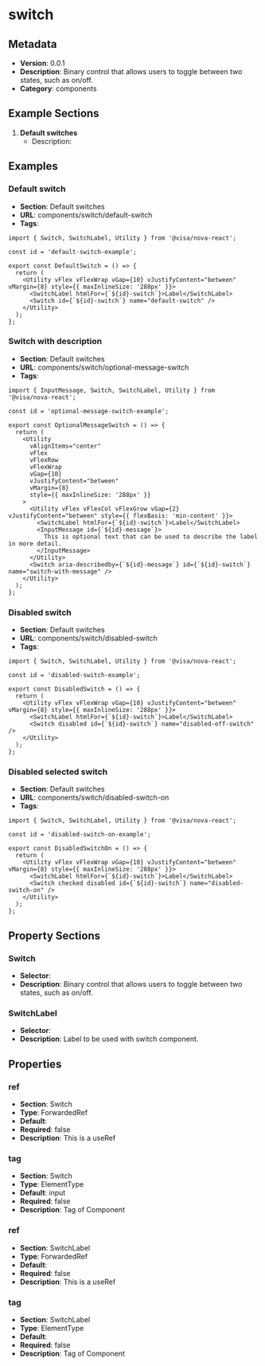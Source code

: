 # switch

## Metadata
- **Version**: 0.0.1
- **Description**: Binary control that allows users to toggle between two states, such as on/off.
- **Category**: components

## Example Sections
1. **Default switches**
   - Description: 

## Examples
### Default switch
- **Section**: Default switches
- **URL**: components/switch/default-switch
- **Tags**: 
```tsx
import { Switch, SwitchLabel, Utility } from '@visa/nova-react';

const id = 'default-switch-example';

export const DefaultSwitch = () => {
  return (
    <Utility vFlex vFlexWrap vGap={10} vJustifyContent="between" vMargin={8} style={{ maxInlineSize: '288px' }}>
      <SwitchLabel htmlFor={`${id}-switch`}>Label</SwitchLabel>
      <Switch id={`${id}-switch`} name="default-switch" />
    </Utility>
  );
};

```

### Switch with description
- **Section**: Default switches
- **URL**: components/switch/optional-message-switch
- **Tags**: 
```tsx
import { InputMessage, Switch, SwitchLabel, Utility } from '@visa/nova-react';

const id = 'optional-message-switch-example';

export const OptionalMessageSwitch = () => {
  return (
    <Utility
      vAlignItems="center"
      vFlex
      vFlexRow
      vFlexWrap
      vGap={10}
      vJustifyContent="between"
      vMargin={8}
      style={{ maxInlineSize: '288px' }}
    >
      <Utility vFlex vFlexCol vFlexGrow vGap={2} vJustifyContent="between" style={{ flexBasis: 'min-content' }}>
        <SwitchLabel htmlFor={`${id}-switch`}>Label</SwitchLabel>
        <InputMessage id={`${id}-message`}>
          This is optional text that can be used to describe the label in more detail.
        </InputMessage>
      </Utility>
      <Switch aria-describedby={`${id}-message`} id={`${id}-switch`} name="switch-with-message" />
    </Utility>
  );
};

```

### Disabled switch
- **Section**: Default switches
- **URL**: components/switch/disabled-switch
- **Tags**: 
```tsx
import { Switch, SwitchLabel, Utility } from '@visa/nova-react';

const id = 'disabled-switch-example';

export const DisabledSwitch = () => {
  return (
    <Utility vFlex vFlexWrap vGap={10} vJustifyContent="between" vMargin={8} style={{ maxInlineSize: '288px' }}>
      <SwitchLabel htmlFor={`${id}-switch`}>Label</SwitchLabel>
      <Switch disabled id={`${id}-switch`} name="disabled-off-switch" />
    </Utility>
  );
};

```

### Disabled selected switch
- **Section**: Default switches
- **URL**: components/switch/disabled-switch-on
- **Tags**: 
```tsx
import { Switch, SwitchLabel, Utility } from '@visa/nova-react';

const id = 'disabled-switch-on-example';

export const DisabledSwitchOn = () => {
  return (
    <Utility vFlex vFlexWrap vGap={10} vJustifyContent="between" vMargin={8} style={{ maxInlineSize: '288px' }}>
      <SwitchLabel htmlFor={`${id}-switch`}>Label</SwitchLabel>
      <Switch checked disabled id={`${id}-switch`} name="disabled-switch-on" />
    </Utility>
  );
};

```

## Property Sections
### Switch
- **Selector**: <Switch />
- **Description**: Binary control that allows users to toggle between two states, such as on/off.

### SwitchLabel
- **Selector**: <SwitchLabel />
- **Description**: Label to be used with switch component.

## Properties
### ref
- **Section**: Switch
- **Type**: ForwardedRef
- **Default**: 
- **Required**: false
- **Description**: This is a useRef

### tag
- **Section**: Switch
- **Type**: ElementType
- **Default**: input
- **Required**: false
- **Description**: Tag of Component

### ref
- **Section**: SwitchLabel
- **Type**: ForwardedRef
- **Default**: 
- **Required**: false
- **Description**: This is a useRef

### tag
- **Section**: SwitchLabel
- **Type**: ElementType
- **Default**: 
- **Required**: false
- **Description**: Tag of Component

